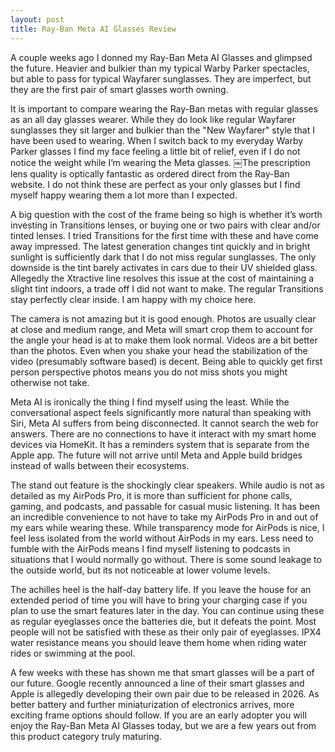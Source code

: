 ```yaml
---
layout: post
title: Ray-Ban Meta AI Glasses Review
---
```

A couple weeks ago I donned my Ray-Ban Meta AI Glasses and glimpsed the future. Heavier and bulkier than my typical Warby Parker spectacles, but able to pass for typical Wayfarer sunglasses. They are imperfect, but they are the first pair of smart glasses worth owning.

It is important to compare wearing the Ray-Ban metas with regular glasses as an all day glasses wearer. While they do look like regular Wayfarer sunglasses they sit larger and bulkier than the "New Wayfarer" style that I have been used to wearing. When I switch back to my everyday Warby Parker glasses I find my face feeling a little bit of relief, even if I do not notice the weight while I’m wearing the Meta glasses. ￼The prescription lens quality is optically fantastic as ordered direct from the Ray-Ban website. I do not think these are perfect as your only glasses but I find myself happy wearing them a lot more than I expected.

A big question with the cost of the frame being so high is whether it’s worth investing in Transitions lenses, or buying one or two pairs with clear and/or tinted lenses. I tried Transitions for the first time with these and have come away impressed. The latest generation changes tint quickly and in bright sunlight is sufficiently dark that I do not miss regular sunglasses. The only downside is the tint barely activates in cars due to their UV shielded glass. Allegedly the Xtractive line resolves this issue at the cost of maintaining a slight tint indoors, a trade off I did not want to make. The regular Transitions stay perfectly clear inside. I am happy with my choice here.

The camera is not amazing but it is good enough. Photos are usually clear at close and medium range, and Meta will smart crop them to account for the angle your head is at to make them look normal. Videos are a bit better than the photos. Even when you shake your head the stabilization of the video (presumably software based) is decent. Being able to quickly get first person perspective photos means you do not miss shots you might otherwise not take. 

Meta AI is ironically the thing I find myself using the least. While the conversational aspect feels significantly more natural than speaking with Siri, Meta AI suffers from being disconnected. It cannot search the web for answers. There are no connections to have it interact with my smart home devices via HomeKit. It has a reminders system that is separate from the Apple app. The future will not arrive until Meta and Apple build bridges instead of walls between their ecosystems.

The stand out feature is the shockingly clear speakers. While audio is not as detailed as my AirPods Pro, it is more than sufficient for phone calls, gaming, and podcasts, and passable for casual music listening. It has been an incredible convenience to not have to take my AirPods Pro in and out of my ears while wearing these. While transparency mode for AirPods is nice, I feel less isolated from the world without AirPods in my ears. Less need to fumble with the AirPods means I find myself listening to podcasts in situations that I would normally go without. There is some sound leakage to the outside world, but its not noticeable at lower volume levels.  

The achilles heel is the half-day battery life. If you leave the house for an extended period of time you will have to bring your charging case if you plan to use the smart features later in the day. You can continue using these as regular eyeglasses once the batteries die, but it defeats the point. Most people will not be satisfied with these as their only pair of eyeglasses. IPX4 water resistance means you should leave them home when riding water rides or swimming at the pool.

A few weeks with these has shown me that smart glasses will be a part of our future. Google recently announced a line of their smart glasses and Apple is allegedly developing their own pair due to be released in 2026. As better battery and further miniaturization of electronics arrives, more exciting frame options should follow. If you are an early adopter you will enjoy the Ray-Ban Meta AI Glasses today, but we are a few years out from this product category truly maturing.